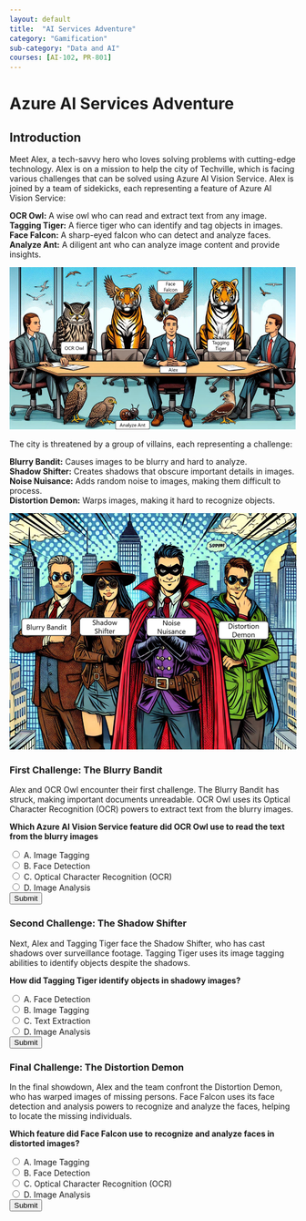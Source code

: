 ```yaml
---
layout: default
title:  "AI Services Adventure"
category: "Gamification"
sub-category: "Data and AI"
courses: [AI-102, PR-801]
---
```

# Azure AI Services Adventure

## Introduction

Meet Alex, a tech-savvy hero who loves solving problems with cutting-edge technology. Alex is on a mission to help the city of Techville, which is facing various challenges that can be solved using Azure AI Vision Service. Alex is joined by a team of sidekicks, each representing a feature of Azure AI Vision Service:

**OCR Owl:** A wise owl who can read and extract text from any image.<br>
**Tagging Tiger:** A fierce tiger who can identify and tag objects in images.<br>
**Face Falcon:** A sharp-eyed falcon who can detect and analyze faces.<br>
**Analyze Ant:** A diligent ant who can analyze image content and provide insights.

<a href="./images/av1.png">
  <img src="./images/av1.png" alt="Alex is joined by a team of sidekicks">
</a>
<br>

The city is threatened by a group of villains, each representing a challenge:

**Blurry Bandit:** Causes images to be blurry and hard to analyze.<br>
**Shadow Shifter:** Creates shadows that obscure important details in images.<br>
**Noise Nuisance:** Adds random noise to images, making them difficult to process.<br>
**Distortion Demon:** Warps images, making it hard to recognize objects.<br>

<a href="./images/av2.png">
  <img src="./images/av2.png" alt="a group of villains">
</a>
<br>

### First Challenge: The Blurry Bandit
Alex and OCR Owl encounter their first challenge. The Blurry Bandit has struck, making important documents unreadable. OCR Owl uses its Optical Character Recognition (OCR) powers to extract text from the blurry images.

**Which Azure AI Vision Service feature did OCR Owl use to read the text from the blurry images**

<form id="quizForm1">
  <input type="radio" id="q1a" name="q1" value="A">
  <label for="q1a">A. Image Tagging</label><br>
  <input type="radio" id="q1b" name="q1" value="B">
  <label for="q1b">B. Face Detection</label><br>
  <input type="radio" id="q1c" name="q1" value="C">
  <label for="q1c">C. Optical Character Recognition (OCR)</label><br>
  <input type="radio" id="q1d" name="q1" value="D">
  <label for="q1d">D. Image Analysis</label><br>
  <button type="button" onclick="checkAnswer1()" class="styled-button">Submit</button>
</form>

<p id="result1"></p>

### Second Challenge: The Shadow Shifter
Next, Alex and Tagging Tiger face the Shadow Shifter, who has cast shadows over surveillance footage. Tagging Tiger uses its image tagging abilities to identify objects despite the shadows.

**How did Tagging Tiger identify objects in shadowy images?**

<form id="quizForm2">
  <input type="radio" id="q2a" name="q2" value="A">
  <label for="q2a">A. Face Detection</label><br>
  <input type="radio" id="q2b" name="q2" value="B">
  <label for="q2b">B. Image Tagging</label><br>
  <input type="radio" id="q2c" name="q2" value="C">
  <label for="q2c">C. Text Extraction</label><br>
  <input type="radio" id="q2d" name="q2" value="D">
  <label for="q2d">D. Image Analysis</label><br>
  <button type="button" onclick="checkAnswer2()" class="styled-button">Submit</button>
</form>

<p id="result2"></p>

### Final Challenge: The Distortion Demon
In the final showdown, Alex and the team confront the Distortion Demon, who has warped images of missing persons. Face Falcon uses its face detection and analysis powers to recognize and analyze the faces, helping to locate the missing individuals.

**Which feature did Face Falcon use to recognize and analyze faces in distorted images?**

<form id="quizForm3">
  <input type="radio" id="q3a" name="q3" value="A">
  <label for="q3a">A. Image Tagging</label><br>
  <input type="radio" id="q3b" name="q3" value="B">
  <label for="q3b">B. Face Detection</label><br>
  <input type="radio" id="q3c" name="q3" value="C">
  <label for="q3c">C. Optical Character Recognition (OCR)</label><br>
  <input type="radio" id="q3d" name="q3" value="D">
  <label for="q3d">D. Image Analysis</label><br>
  <button type="button" onclick="checkAnswer3()" class="styled-button">Submit</button>
</form>

<p id="result3"></p>


<script>
  function checkAnswer1() {
    var radios = document.getElementsByName('q1');
    var correctAnswer = 'C';
    var result = document.getElementById('result1');
    var selected = false;

    for (var i = 0; i < radios.length; i++) {
      if (radios[i].checked) {
        selected = true;
        if (radios[i].value === correctAnswer) {
          result.textContent = 'Correct!';
          result.style.color = 'green';
        } else {
          result.textContent = 'Incorrect. Try again!';
          result.style.color = 'red';
        }
        break;
      }
    }

    if (!selected) {
      result.textContent = 'Please select an answer.';
      result.style.color = 'orange';
    }
  }

  function checkAnswer2() {
    var radios = document.getElementsByName('q2');
    var correctAnswer = 'B';
    var result = document.getElementById('result2');
    var selected = false;

    for (var i = 0; i < radios.length; i++) {
      if (radios[i].checked) {
        selected = true;
        if (radios[i].value === correctAnswer) {
          result.textContent = 'Correct!';
          result.style.color = 'green';
        } else {
          result.textContent = 'Incorrect. Try again!';
          result.style.color = 'red';
        }
        break;
      }
    }

    if (!selected) {
      result.textContent = 'Please select an answer.';
      result.style.color = 'orange';
    }
  }

  function checkAnswer3() {
    var radios = document.getElementsByName('q3');
    var correctAnswer = 'B';
    var result = document.getElementById('result3');
    var selected = false;

    for (var i = 0; i < radios.length; i++) {
      if (radios[i].checked) {
        selected = true;
        if (radios[i].value === correctAnswer) {
          result.textContent = 'Correct!';
          result.style.color = 'green';
        } else {
          result.textContent = 'Incorrect. Try again!';
          result.style.color = 'red';
        }
        break;
      }
    }

    if (!selected) {
      result.textContent = 'Please select an answer.';
      result.style.color = 'orange';
    }
  }

 
</script>
